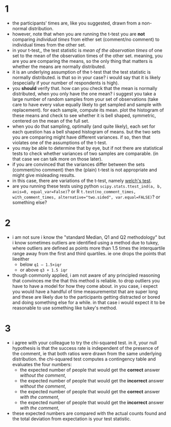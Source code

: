 # 1
- the participants' times are, like you suggested, drawn from a non-normal distribution.
- however, note that when you are running the t-test you are **not** comparing *individual times* from either set (comment/no comment) to individual times from the other set. 
- in your t-test,, the test statistic is *mean of the observation times* of one set to the mean of the observation times of the other set. meaning, you are you are comparing the means, so the only thing that matters is whether the means are normally distributed.
- it is an underlying assumption of the t-test that the test statistic is normally distributed. is that so in your case? i would say that it is likely (especially if your number of respondents is high).
- you **should** verify that. how can you check that the mean is normally distributed, when you only have the one mean? i suggest you take a large number of random samples from your set of observations (take care to have every value equally likely to get sampled and sample with replacement). for each sample, compute its mean. plot the histogram of these means and check to see whether it is bell shaped, symmetric, centered on the mean of the full set.
- when you do that sampling, optimally (and quite likely), each set for each question has a bell shaped histogram of means. but the two sets you are comparing might have different variances. if so, then that violates one of the assumptions of the t-test.
- you may be able to determine that by eye, but if not there are statistical tests to check whether variances of two samples are comparable. (in that case we can talk more on those later).
- if you are convinced that the variances differ between the sets (comment/no comment) then the (plain) t-test is not appropriate and might give misleading results. 
- in this case, there are variations of the t-test, namely [welch's test](https://en.wikipedia.org/wiki/Welch%27s_t-test#Software_implementations). 
- are you running these tests using python `scipy.stats.ttest_ind(a, b, axis=0, equal_var=False)`? or R `t.test(no_comment_times, with_comment_times, alternative="two.sided", var.equal=FALSE)`? or something else?

# 2
- i am not sure i know the "standard Median, Q1 and Q2 methodology" but i know sometimes outliers are identified using a method due to tukey, where outliers are defined as points more than 1.5 times the interquartile range away from the first and third quartiles.  ie one drops the points that lieeither
     + below `q1 – 1.5×iqr` 
     + or above `q3 + 1.5 iqr`
- though commonly applied, i am not aware of any principled reasoning that convinces me the that this method is reliable. to drop outliers you have to have a model for how they come about. in you case, i expect you would have a handful of time measurementst that are super long and these are likely due to the participants getting distracted or bored and doing something else for a while. in that case i would expect it to be reasonable to use something like tukey's method.

# 3
- i agree with your colleague to try the chi-squared test. in it, your null hypothesis is that the success rate is independent of the presence of the comment, ie that both ratios were drawn from the same underlying distribution. the chi-squared test computes a contingency table and evaluates the four numbers:
     + the expected number of people that would get the **correct** answer *without the comment*,
     + the expected number of people that would get the **incorrect** answer *without the comment*,
     + the expected number of people that would get the **correct** answer *with the comment*,
     + the expected number of people that would get the **incorrect** answer *with the comment*,
- these expected numbers are compared with the actual counts found and the total deviation from expectation is your test statistic.